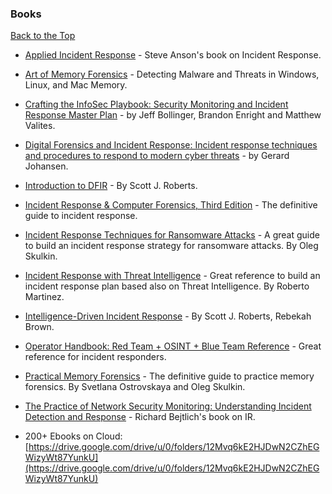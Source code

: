 
### Books

[Back to the Top](#table-of-contents)

* [Applied Incident Response](https://www.amazon.com/Applied-Incident-Response-Steve-Anson/dp/1119560268/) - Steve Anson's book on Incident Response.
 
* [Art of Memory Forensics](https://www.amazon.com/Art-Memory-Forensics-Detecting-Malware/dp/1118825098/) - Detecting Malware and Threats in Windows, Linux, and Mac Memory.

* [Crafting the InfoSec Playbook: Security Monitoring and Incident Response Master Plan](https://www.amazon.com/Crafting-InfoSec-Playbook-Security-Monitoring/dp/1491949406) - by Jeff Bollinger, Brandon Enright and Matthew Valites.

* [Digital Forensics and Incident Response: Incident response techniques and procedures to respond to modern cyber threats](https://www.amazon.com/Digital-Forensics-Incident-Response-techniques/dp/183864900X) - by Gerard Johansen.
 
* [Introduction to DFIR](https://medium.com/@sroberts/introduction-to-dfir-d35d5de4c180/) - By Scott J. Roberts.
 
* [Incident Response & Computer Forensics, Third Edition](https://www.amazon.com/Incident-Response-Computer-Forensics-Third/dp/0071798684/) - The definitive guide to incident response.

* [Incident Response Techniques for Ransomware Attacks](https://www.amazon.com/Incident-Response-Techniques-Ransomware-Attacks/dp/180324044X) - A great guide to build an incident response strategy for ransomware attacks. By Oleg Skulkin.

* [Incident Response with Threat Intelligence](https://www.amazon.com/Incident-response-Threat-Intelligence-intelligence-based/dp/1801072957) - Great reference to build an incident response plan based also on Threat Intelligence. By Roberto Martinez.

* [Intelligence-Driven Incident Response](https://www.amazon.com/Intelligence-Driven-Incident-Response-Outwitting-Adversary-ebook-dp-B074ZRN5T7/dp/B074ZRN5T7) - By Scott J. Roberts, Rebekah Brown.
 
* [Operator Handbook: Red Team + OSINT + Blue Team Reference](https://www.amazon.com/Operator-Handbook-Team-OSINT-Reference/dp/B085RR67H5/) - Great reference for incident responders.
 
* [Practical Memory Forensics](https://www.amazon.com/Practical-Memory-Forensics-Jumpstart-effective/dp/1801070334) - The definitive guide to practice memory forensics. By Svetlana Ostrovskaya and Oleg Skulkin.
 
* [The Practice of Network Security Monitoring: Understanding Incident Detection and Response](http://www.amazon.com/gp/product/1593275099) - Richard Bejtlich's book on IR.

* 200+ Ebooks on Cloud: [https://drive.google.com/drive/u/0/folders/12Mvq6kE2HJDwN2CZhEGWizyWt87YunkU](https://drive.google.com/drive/u/0/folders/12Mvq6kE2HJDwN2CZhEGWizyWt87YunkU)
